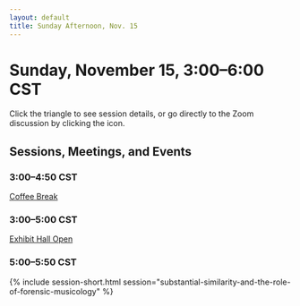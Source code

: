 ```yaml
---
layout: default
title: Sunday Afternoon, Nov. 15
---
```


# Sunday, November 15, 3:00–6:00 CST

Click the triangle to see session details, or go directly to the Zoom discussion by clicking the <i class="fas fa-video"></i> icon.

## Sessions, Meetings, and Events

### 3:00–4:50 CST
<p class="non-session"><a href="">Coffee Break</a></p>

### 3:00–5:00 CST
<p class="non-session"><a href="">Exhibit Hall Open</a></p>

### 5:00–5:50 CST
{% include session-short.html session="substantial-similarity-and-the-role-of-forensic-musicology" %}
